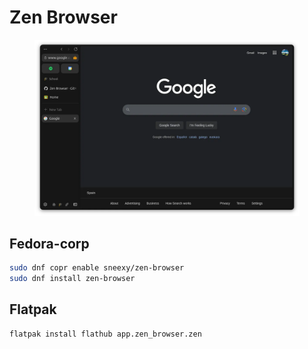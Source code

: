 # Zen Browser

<figure><img src="../../../.gitbook/assets/image (52).png" alt=""><figcaption></figcaption></figure>

## Fedora-corp

```bash
sudo dnf copr enable sneexy/zen-browser
sudo dnf install zen-browser
```

## Flatpak

```bash
flatpak install flathub app.zen_browser.zen
```
